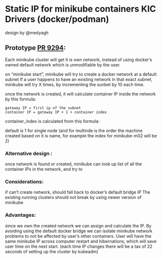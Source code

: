 # Static IP for minikube containers KIC Drivers (docker/podman)

design by @medyagh

## Prototype [PR 9294](https://github.com/nholuongut/minikube/pull/9294):

Each minikube cluster will get it is own network, instead of using docker’s owned default network which is unmodifiable by the user.

on “minikube start”, minikube will try to create a docker network at a default subnet
If a user happens to have an existing network in that exact subnet, minikube will try X times, by incrementing the sunbet by 10 each time.

once the network is created, it will calculate container IP inside the network by this formula:

```
gateway IP = first ip of the subnet
container IP = gateway IP + 1 + container index
```

container_index is calculated from this formula:

default is 1 for single node (and for multinde is the order the machine created based on it is name, for example the index for minikube-m02 will be 2)



### Alternative design :

once network is found or created, minikube can look up list of all the container IPs in the network, and try to 


### Considerations:

if can’t create network, should fall back to docker’s default bridge IP
The existing running clusters should not break by using newer version of minikube


### Advantages:

since we own the created network we can assign and calculate the IP.
By avoiding using the default docker bridge we can isolate minikube network problems to not be affected by user’s other containers.
User will have the same minikube IP across computer restart and hibernations, which will save user time on the next start. (each time IP changes there will be a tax of 22 seconds of setting up the cluster by kubeadm)

